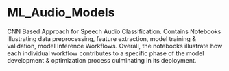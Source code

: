 # ML_Audio_Models

CNN Based Approach for Speech Audio Classification. Contains Notebooks illustrating data preprocessing, feature extraction, model training & validation, model Inference Workflows. Overall, the notebooks illustrate how each individual workflow contributes to a specific phase of the model development & optimization process culminating in its deployment. 
